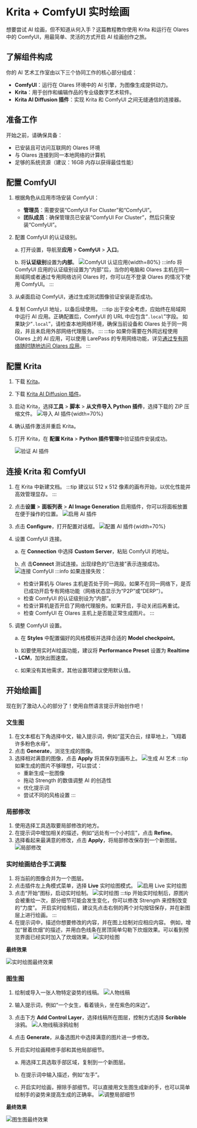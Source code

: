 # Krita + ComfyUI 实时绘画
想要尝试 AI 绘画，但不知道从何入手？这篇教程教你使用 Krita 和运行在 Olares 中的 ComfyUI，用最简单、灵活的方式开启 AI 绘画创作之旅。

## 了解组件构成
你的 AI 艺术工作室由以下三个协同工作的核心部分组成：

* **ComfyUI**：运行在 Olares 环境中的 AI 引擎，为图像生成提供动力。
* **Krita**：用于创作和编辑作品的专业级数字艺术软件。
* **Krita AI Diffusion 插件**：实现 Krita 和 ComfyUI 之间无缝通信的连接器。

## 准备工作
开始之前，请确保具备：
* 已安装且可访问互联网的 Olares 环境
* 与 Olares 连接到同一本地网络的计算机
* 足够的系统资源（建议：16GB 内存以获得最佳性能）

## 配置 ComfyUI

1. 根据角色从应用市场安装 ComfyUI：
   * **管理员**：需要安装“ComfyUI For Cluster”和“ComfyUI”。
   * **团队成员**：确保管理员已安装“ComfyUI For Cluster”，然后只需安装“ComfyUI”。
2. 配置 ComfyUI 的认证级别。

   a. 打开设置，导航至**应用** > **ComfyUI** > **入口**。

   b. 将**认证级别**设置为**内部**。
   ![ComfyUI 认证应用](/images/zh/manual/use-cases/comfyui-authentication-level.png#bordered){width=80%}
   :::info
   将 ComfyUI 应用的认证级别设置为“内部”后，当你的电脑和 Olares 主机在同一局域网或者通过专用网络访问 Olares 时，你可以在不登录 Olares 的情况下使用 ComfyUI。
   :::
3. 从桌面启动 ComfyUI，通过生成测试图像验证安装是否成功。
4. 复制 ComfyUI 地址，以备后续使用。
   :::tip
   出于安全考虑，应始终在局域网中运行 AI 应用。正确配置后，ComfyUI 的 URL 中应包含“`.local`”字段。
   如果缺少“`.local`”，请检查本地网络环境，确保当前设备和 Olares 处于同一网段，并且未启用外部网络代理服务。
   :::
   :::tip
   如果你需要在外网远程使用 Olares 上的 AI 应用，可以使用 LarePass 的专用网络功能，详见[通过专有网络随时随地访问 Olares 应用](../tasks/private-network.md)。
   :::
## 配置 Krita

1. 下载 [Krita](https://krita.org/en/download/)。
2. 下载 [Krita AI Diffusion 插件](https://github.com/Acly/krita-ai-diffusion/releases)。
3. 启动 Krita，选择**工具** > **脚本** > **从文件导入 Python 插件**，选择下载的 ZIP 压缩文件。
   ![导入 AI 插件](/images/zh/manual/use-cases/krita-import-plugin.png#bordered){width=70%}
4. 确认插件激活并重启 Krita。
5. 打开 Krita，在 **配置 Krita** > **Python 插件管理**中验证插件安装成功。

   ![验证 AI 插件](/images/zh/manual/use-cases/krita-verify-plugin.png)

## 连接 Krita 和 ComfyUI

1. 在 Krita 中新建文档。
   :::tip
   建议以 512 x 512 像素的画布开始，以优化性能并高效管理显存。
   :::
2. 点击**设置** > **面板列表** > **AI Image Generation** 启用插件，你可以将面板放置在便于操作的位置。
   ![启用 AI 插件](/images/zh/manual/use-cases/krita-enable-plugin.png)
3. 点击 **Configure**，打开配置对话框。
   ![配置 AI 插件](/images/manual/use-cases/krita-configure-plugin.png#bordered){width=70%}
4. 设置 ComfyUI 连接。

   a. 在 **Connection** 中选择 **Custom Server**，粘贴 ComfyUI 的地址。

   b. 点 击**Connect** 测试连接。出现绿色的“已连接”表示连接成功。
   ![连接 ComfyUI](/images/manual/use-cases/krita-comfyui-connected.png)
   :::info
   如果连接失败：
   - 检查计算机与 Olares 主机是否处于同一网段。如果不在同一网络下，是否已成功开启专有网络功能（网络状态显示为“P2P”或“DERP”）。
   - 检查 ComfyUI 的认证级别设为“内部”。
   - 检查计算机是否开启了网络代理服务。如果开启，手动关闭后再重试。
   - 检查 ComfyUI 在 Olares 主机上是否能正常生成图片。
     :::
5. 调整 ComfyUI 设置。

   a. 在 **Styles** 中配置偏好的风格模板并选择合适的 **Model checkpoint**。

   b. 如要使用实时AI绘画功能，建议将 **Performance Preset** 设置为 **Realtime - LCM**，加快出图速度。

   c. 如果没有其他需求，其他设置项建议使用默认值。

## 开始绘画🎨
现在到了激动人心的部分了！使用自然语言提示开始创作吧！
### 文生图
1. 在文本框右下角选择中文，输入提示词，例如“蓝天白云，绿草地上，飞翔着许多粉色水母”。
2. 点击 **Generate**，浏览生成的图像。
3. 选择相对满意的图像，点击 **Apply** 将其保存到画布上。
   ![生成 AI 艺术](/images/zh/manual/use-cases/krita-generate-ai-art.png)
   :::tip
   如果生成的图片不够理想，可以尝试：
   - 重新生成一批图像
   - 拖动 Strength 的数值调整 AI 的创造性
   - 优化提示词
   - 尝试不同的风格设置
   :::
### 局部修改
1. 使用选择工具选取要局部修改的地方。
2. 在提示词中增加相关的描述，例如“远处有一个小村庄”，点击 **Refine**。
3. 选择看起来最满意的修改，点击 **Apply**，将局部修改保存到一个新图层。
   ![局部修改](/images/zh/manual/use-cases/krita-inpaint.png)
### 实时绘画结合手工调整
1. 将当前的图像合并为一个图层。
2. 点击插件左上角模式菜单，选择 **Live** 实时绘图模式。
   ![启用 Live 实时绘图](/images/zh/manual/use-cases/krita-live-mode.png)
3. 点击“开始”图标，启动实时绘制。
   ![实时绘图](/images/zh/manual/use-cases/krita-live-creation.png)
   :::tip
   开始实时绘制后，原图片会被重绘一次，部分细节可能会发生变化，你可以修改 Strength 来控制改变的“力度”。
   开启实时绘制后，建议先点击右侧的两个对勾按钮保存，并在新图层上进行绘画。
   :::
4. 在提示词中，描述你想要修改的内容，并在图上绘制对应相应内容。
   例如，增加“冒着炊烟”的描述，并用白色线条在房顶简单勾勒下炊烟效果。可以看到预览界面已经实时加入了炊烟效果。
   ![实时绘图](/images/zh/manual/use-cases/krita-add-smoke.png)

**最终效果**

   ![实时绘图最终效果](/images/zh/manual/use-cases/krita-live-art-example.png)
### 图生图
1. 绘制或导入一张人物特定姿势的线稿。
   ![人物线稿](/images/zh/manual/use-cases/krita-sketch.png)
2. 输入提示词，例如“一个女生，看着镜头，坐在紫色的床边”。
3. 点击下方 **Add Control Layer**，选择线稿所在图层，控制方式选择 **Scribble** 涂鸦。
   ![人物线稿涂鸦绘制](/images/zh/manual/use-cases/krita-sketch-scribble.png)
4. 点击 **Generate**，从备选图片中选择满意的图片进一步修改。
5. 开启实时绘画精修手部和其他局部细节。

   a. 用选择工具选取手部区域，复制到一个新图层。

   b. 在提示词中输入描述，例如“左手”。

   c. 开启实时绘画，擦除手部细节。可以直接用文生图生成新的手，也可以简单绘制手的姿势来提高生成的正确率。
   ![调整局部细节](/images/zh/manual/use-cases/krita-sketch-inpaint.png)

**最终效果**

   ![图生图最终效果](/images/zh/manual/use-cases/krita-img-to-img-example.png)